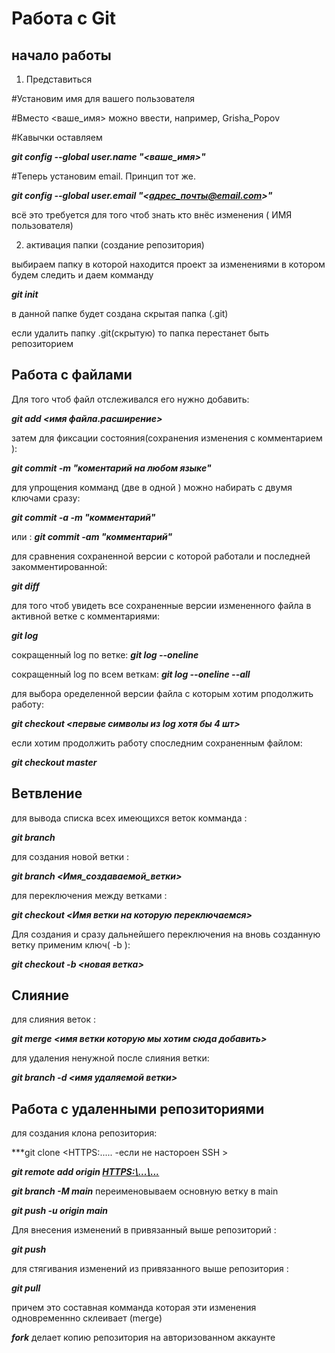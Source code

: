 # Работа с Git

## начало работы
1. Представиться

 #Установим имя для вашего пользователя

#Вместо <ваше_имя> можно ввести, например, Grisha_Popov

#Кавычки оставляем

***git config --global user.name "<ваше_имя>"***

#Теперь установим email. Принцип тот же.

***git config --global user.email "<адрес_почты@email.com>"***

всё это требуется для того чтоб знать кто внёс изменения ( ИМЯ пользователя)

2. активация папки (создание репозитория)

выбираем папку в которой находится проект за изменениями в котором будем следить и даем комманду 

***git init***

в данной папке будет создана скрытая папка (.git)

если удалить папку .git(скрытую) то папка перестанет быть репозиторием
## Работа с файлами
 
 Для того чтоб файл отслеживался его нужно добавить:

 ***git add <имя файла.расширение>***
 
 затем для фиксации состояния(сохранения изменения с комментарием ):

 ***git commit -m "коментарий на любом языке"***

 для упрощения комманд (две в одной ) можно набирать с двумя ключами сразу:

 ***git commit -a -m "комментарий"***

 или : ***git commit -am "комментарий"***

 для сравнения сохраненной версии с которой работали и последней закомментированной:

 ***git diff***

 для того чтоб увидеть все сохраненные версии измененного файла в активной ветке с комментариями:

 ***git log***
 
 сокращенный log по ветке: ***git log --oneline***

сокращенный log по всем веткам: ***git log --oneline --all***

 для выбора оределенной версии файла с которым хотим рподолжить работу:

 ***git checkout <первые символы из log хотя бы 4 шт>***

если хотим продолжить работу споследним сохраненным файлом:

***git checkout master***

## Ветвление

для вывода списка всех имеющихся веток комманда :

***git branch***

для создания новой ветки :

***git branch <Имя_создаваемой_ветки>***

для переключения между ветками :

***git checkout <Имя ветки на которую переключаемся>***

Для создания и сразу дальнейшего переключения на вновь созданную ветку применим ключ( -b ):

***git checkout -b <новая ветка>***

 ## Слияние

 для слияния веток : 
 
 ***git merge <имя ветки которую мы хотим сюда добавить>***

 для удаления ненужной после слияния ветки:

***git branch -d <имя удаляемой ветки>***

## Работа с удаленными репозиториями

для создания клона репозитория:

***git clone <HTTPS:\...\.. -если не настороен SSH >

***git remote add origin <HTTPS:\...\...>***

***git branch -M main*** переименовываем основную ветку в main

***git push -u origin main***

Для внесения изменений в привязанный выше репозиторий : 

***git push***

для стягивания изменений из привязанного выше репозитория :

***git pull***

причем это составная комманда которая эти изменения одновременнно склеивает (merge)

***fork*** делает копию репозитория на авторизованном аккаунте